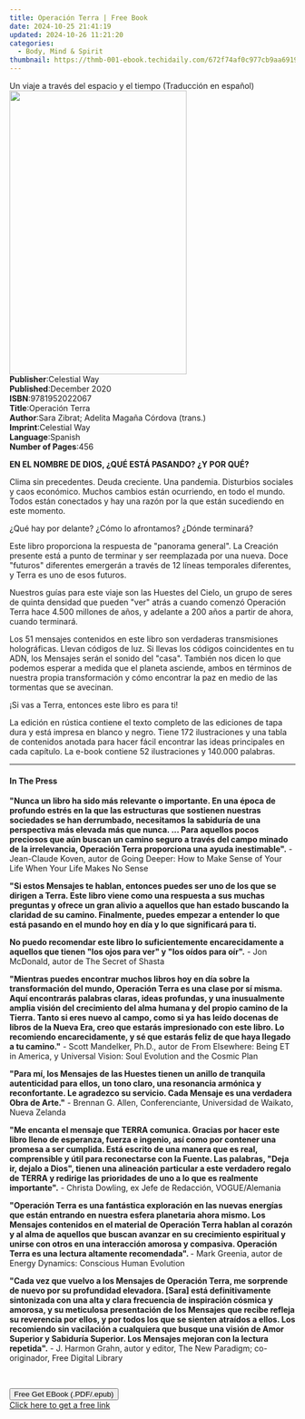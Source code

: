 ```yaml
---
title: Operación Terra | Free Book
date: 2024-10-25 21:41:19
updated: 2024-10-26 11:21:20
categories:
  - Body, Mind & Spirit
thumbnail: https://thmb-001-ebook.techidaily.com/672f74af0c977cb9aa6919959dcbcede0b8ba054d7bb76f3f33e7d832a3008ea.jpg
---
```

<main id="book-container">
  <div class="flex flex-col">
    <div class="book-brief flex-1 py-6 px-4 sm:p-6 md:py-10 md:px-8">
      <!-- brief-->
      <div class="book-brief-main">
        Un viaje a través del espacio y el tiempo (Traducción en español)
      </div>
    </div>
    <div
      class="book-meta-info flex-1 grid gap-4 col-start-1 col-end-3 row-start-1 sm:mb-6 sm:grid-cols-4 lg:gap-6 lg:col-start-2 lg:row-end-6 lg:row-span-6 lg:mb-0"
    >
      <div
        class="book-meta-info-left place-content-center mt-4 p-4 text-sm leading-6 col-start-2 col-span-2 dark:text-slate-400"
      >
        <img
          class="w-full h-500 object-cover rounded-lg sm:h-255 sm:col-span-2 lg:col-span-full"
          src="https://img-001-ebook.techidaily.com/3fbadfd0312f18f947436fd352f9e3edfabfe5db3c3f88ba9cf28a9254d88bf6.jpg"
          alt=""
          width="312"
          height="500"
        />
      </div>
      <div
        class="book-meta-info-right mt-2 col-start-1 row-start-2 col-span-3 self-center"
      >
        <!-- meta data  -->
        <div class="flex flex-col px-4 md:px-8">
          <div class="flex-1">
            <strong>Publisher</strong>:<span class="px-2">Celestial Way</span>
          </div>
          <div class="flex-1">
            <strong>Published</strong>:<span class="px-2">December 2020</span>
          </div>
          <div class="flex-1">
            <strong>ISBN</strong>:<span class="px-2">9781952022067</span>
          </div>
          <div class="flex-1">
            <strong>Title</strong>:<span class="px-2">Operación Terra</span>
          </div>
          <div class="flex-1">
            <strong>Author</strong>:<span class="px-2"
              >Sara Zibrat; Adelita Magaña Córdova (trans.)</span
            >
          </div>
          <div class="flex-1">
            <strong>Imprint</strong>:<span class="px-2">Celestial Way</span>
          </div>
          <div class="flex-1">
            <strong>Language</strong>:<span class="px-2">Spanish</span>
          </div>
          <div class="flex-1">
            <strong>Number of Pages</strong>:<span class="px-2">456</span>
          </div>
        </div>
      </div>
    </div>
    <div class="book-description flex-1 py-6 px-4 sm:p-6 md:py-10 md:px-8">
      <div class="book-description-main">
        <div accordion-content="" id="description">
          <p>
            <strong
              >EN EL NOMBRE DE DIOS, ¿QUÉ ESTÁ PASANDO? ¿Y POR QUÉ?</strong
            >
          </p>
          <p>
            Clima sin precedentes. Deuda creciente. Una pandemia. Disturbios
            sociales y caos económico. Muchos cambios están ocurriendo, en todo
            el mundo. Todos están conectados y hay una razón por la que están
            sucediendo en este momento.
          </p>
          <p>¿Qué hay por delante? ¿Cómo lo afrontamos? ¿Dónde terminará?</p>
          <p>
            Este libro proporciona la respuesta de "panorama general". La
            Creación presente está a punto de terminar y ser reemplazada por una
            nueva. Doce "futuros" diferentes emergerán a través de 12 líneas
            temporales diferentes, y Terra es uno de esos futuros.
          </p>
          <p>
            Nuestros guías para este viaje son las Huestes del Cielo, un grupo
            de seres de quinta densidad que pueden "ver" atrás a cuando comenzó
            Operación Terra hace 4.500 millones de años, y adelante a 200 años a
            partir de ahora, cuando terminará.
          </p>
          <p>
            Los 51 mensajes contenidos en este libro son verdaderas
            transmisiones holográficas. Llevan códigos de luz. Si llevas los
            códigos coincidentes en tu ADN, los Mensajes serán el sonido del
            "casa". También nos dicen lo que podemos esperar a medida que el
            planeta asciende, ambos en términos de nuestra propia transformación
            y cómo encontrar la paz en medio de las tormentas que se avecinan.
          </p>
          <p>¡Si vas a Terra, entonces este libro es para ti!</p>
          <p>
            La edición en rústica contiene el texto completo de las ediciones de
            tapa dura y está impresa en blanco y negro. Tiene 172 ilustraciones
            y una tabla de contenidos anotada para hacer fácil encontrar las
            ideas principales en cada capítulo. La e-book contiene 52
            ilustraciones y 140.000 palabras.
          </p>
        </div>
        <div class="accordion-fader"></div>
      </div>
    </div>
    <div class="book-excerpts flex-1 py-6 px-4 sm:p-6 md:py-10 md:px-8">
      <!-- excerpts-->
      <div class="book-excerpts-main">
        <hr />
        <h4 class="placeholder placeholder-heading">
          <span>In The Press</span>
        </h4>
        <p></p>
        <p>
          <strong
            >"Nunca un libro ha sido más relevante o importante. En una época de
            profundo estrés en la que las estructuras que sostienen nuestras
            sociedades se han derrumbado, necesitamos la sabiduría de una
            perspectiva más elevada más que nunca. ... Para aquellos pocos
            preciosos que aún buscan un camino seguro a través del campo minado
            de la irrelevancia, Operación Terra proporciona una ayuda
            inestimable".</strong
          >
          - Jean-Claude Koven, autor de Going Deeper: How to Make Sense of Your
          Life When Your Life Makes No Sense
        </p>
        <p>
          <strong
            >"Si estos Mensajes te hablan, entonces puedes ser uno de los que se
            dirigen a Terra. Este libro viene como una respuesta a sus muchas
            preguntas y ofrece un gran alivio a aquellos que han estado buscando
            la claridad de su camino. Finalmente, puedes empezar a entender lo
            que está pasando en el mundo hoy en día y lo que significará para
            ti.</strong
          >
        </p>
        <p>
          <strong
            >No puedo recomendar este libro lo suficientemente encarecidamente a
            aquellos que tienen "los ojos para ver" y "los oídos para
            oír".</strong
          >
          - Jon McDonald, autor de The Secret of Shasta
        </p>
        <p>
          <strong
            >"Mientras puedes encontrar muchos libros hoy en día sobre la
            transformación del mundo, Operación Terra es una clase por sí misma.
            Aquí encontrarás palabras claras, ideas profundas, y una
            inusualmente amplia visión del crecimiento del alma humana y del
            propio camino de la Tierra. Tanto si eres nuevo al campo, como si ya
            has leído docenas de libros de la Nueva Era, creo que estarás
            impresionado con este libro. Lo recomiendo encarecidamente, y sé que
            estarás feliz de que haya llegado a tu camino."</strong
          >
          - Scott Mandelker, Ph.D., autor de From Elsewhere: Being ET in
          America, y Universal Vision: Soul Evolution and the Cosmic Plan
        </p>
        <p>
          <strong
            >"Para mí, los Mensajes de las Huestes tienen un anillo de tranquila
            autenticidad para ellos, un tono claro, una resonancia armónica y
            reconfortante. Le agradezco su servicio. Cada Mensaje es una
            verdadera Obra de Arte."</strong
          >
          - Brennan G. Allen, Conferenciante, Universidad de Waikato, Nueva
          Zelanda
        </p>
        <p>
          <strong
            >"Me encanta el mensaje que TERRA comunica. Gracias por hacer este
            libro lleno de esperanza, fuerza e ingenio, así como por contener
            una promesa a ser cumplida. Está escrito de una manera que es real,
            comprensible y útil para reconectarse con la Fuente. Las palabras,
            "Deja ir, dejalo a Dios", tienen una alineación particular a este
            verdadero regalo de TERRA y redirige las prioridades de uno a lo que
            es realmente importante".</strong
          >
          - Christa Dowling, ex Jefe de Redacción, VOGUE/Alemania
        </p>
        <p>
          <strong
            >"Operación Terra es una fantástica exploración en las nuevas
            energías que están entrando en nuestra esfera planetaria ahora
            mismo. Los Mensajes contenidos en el material de Operación Terra
            hablan al corazón y al alma de aquellos que buscan avanzar en su
            crecimiento espiritual y unirse con otros en una interacción amorosa
            y compasiva. Operación Terra es una lectura altamente recomendada". </strong
          >- Mark Greenia, autor de Energy Dynamics: Conscious Human Evolution
        </p>
        <p>
          <strong
            >"Cada vez que vuelvo a los Mensajes de Operación Terra, me
            sorprende de nuevo por su profundidad elevadora. [Sara] está
            definitivamente sintonizada con una alta y clara frecuencia de
            inspiración cósmica y amorosa, y su meticulosa presentación de los
            Mensajes que recibe refleja su reverencia por ellos, y por todos los
            que se sienten atraídos a ellos. Los recomiendo sin vacilación a
            cualquiera que busque una visión de Amor Superior y Sabiduría
            Superior. Los Mensajes mejoran con la lectura repetida".</strong
          >
          - J. Harmon Grahn, autor y editor, The New Paradigm; co-originador,
          Free Digital Library
        </p>
        <p><br /></p>
        <p></p>
      </div>
    </div>
    <div
      class="book-about-author flex-1 py-6 px-4 sm:p-6 md:py-10 md:px-8"
    ></div>
    <div class="book-free-get flex-1 py-6 px-4 sm:p-6 md:py-10 md:px-8">
      <button
        id="btn-free-get"
        class="bg-blue-500 hover:bg-blue-700 text-white font-bold py-2 px-4 rounded"
      >
        Free Get EBook (.PDF/.epub)
      </button>
      <div id="countdown-display" class="px-2 text-lg mt-2"></div>
      <a
        id="free-link"
        class="hidden bg-blue-500 hover:bg-blue-700 text-white font-bold py-2 px-4 rounded"
        href="https://www.ebooks.com/en-us/book/210181505/operaci-n-terra/sara-zibrat/"
        target="_blank"
        >Click here to get a free link</a
      >
    </div>
    <script>
      let countdownTime = 0;
      let countdownInterval = null;
      document
        .getElementById('btn-free-get')
        .addEventListener('click', startCountdown);
      function startCountdown() {
        countdownTime = new Date().getTime() + 60000 * 3;
        countdownInterval = setInterval(updateCountdown, 1000);
        document.getElementById('btn-free-get').disabled = true;
        document
          .getElementById('btn-free-get')
          .classList.add('bg-gray-500', 'cursor-not-allowed');
      }
      function updateCountdown() {
        let currentTime = new Date().getTime();
        let timeLeft = countdownTime - currentTime;
        let secondsLeft = Math.floor(timeLeft / 1000);
        document.getElementById('countdown-display').innerHTML =
          `Remaining time: ${secondsLeft} seconds.`;
        if (secondsLeft <= 0) {
          clearInterval(countdownInterval);
          document.getElementById('btn-free-get').classList.add('hidden');
          document.getElementById('free-link').classList.remove('hidden');
          document.getElementById('countdown-display').innerHTML = '';
        }
      }
    </script>
  </div>
</main>
